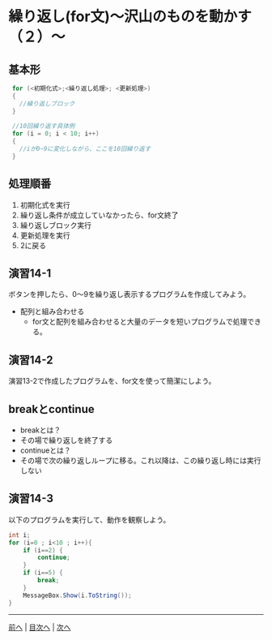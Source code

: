 # 繰り返し(for文)～沢山のものを動かす（２）～

## 基本形

```cs
 for (<初期化式>;<繰り返し処理>; <更新処理>)
 {
   //繰り返しブロック
 }
 
 //10回繰り返す具体例
 for (i = 0; i < 10; i++)
 {
   //iが0~9に変化しながら、ここを10回繰り返す
 }
```

## 処理順番
1. 初期化式を実行
2. 繰り返し条件が成立していなかったら、for文終了
3. 繰り返しブロック実行
4. 更新処理を実行
5. 2に戻る

## 演習14-1
ボタンを押したら、0～9を繰り返し表示するプログラムを作成してみよう。

- 配列と組み合わせる
  - for文と配列を組み合わせると大量のデータを短いプログラムで処理できる。

## 演習14-2
演習13-2で作成したプログラムを、for文を使って簡潔にしよう。

## breakとcontinue
- breakとは？
 - その場で繰り返しを終了する
- continueとは？
 - その場で次の繰り返しループに移る。これ以降は、この繰り返し時には実行しない
## 演習14-3
以下のプログラムを実行して、動作を観察しよう。

```cs
int i;
for (i=0 ; i<10 ; i++){
    if (i==2) {
        continue;
    }
    if (i==5) {
        break;
    }
    MessageBox.Show(i.ToString());
}
```

---

[前へ](13.md) | [目次へ](README.md#%E7%9B%AE%E6%AC%A1) | [次へ](15.md)
